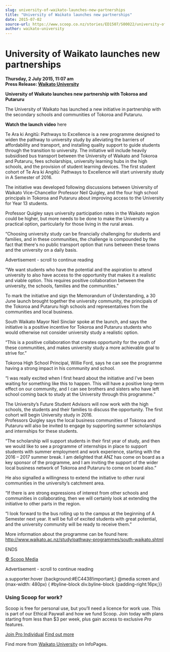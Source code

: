 ```yaml
---
slug: university-of-waikato-launches-new-partnerships
title: "University of Waikato launches new partnerships"
date: 2015-07-02
source-url: https://www.scoop.co.nz/stories/ED1507/S00022/university-of-waikato-launches-new-partnerships.htm
author: waikato-university
---
```

University of Waikato launches new partnerships
===============================================

**Thursday, 2 July 2015, 11:07 am**  
**Press Release: [Waikato University](https://info.scoop.co.nz/Waikato_University)**

**University of Waikato launches new partnership with Tokoroa and Putaruru**

The University of Waikato has launched a new initiative in partnership with the secondary schools and communities of Tokoroa and Putaruru.

**Watch the launch video** here

Te Ara ki Angitū: Pathways to Excellence is a new programme designed to widen the pathway to university study by alleviating the barriers of affordability and transport, and installing quality support to guide students through the transition to university. The initiative will include heavily subsidised bus transport between the University of Waikato and Tokoroa and Putaruru, fees scholarships, university learning hubs in the high schools, and the provision of student learning devices. The first student cohort of Te Ara ki Angitū: Pathways to Excellence will start university study in A Semester of 2016.

The initiative was developed following discussions between University of Waikato Vice-Chancellor Professor Neil Quigley, and the four high school principals in Tokoroa and Putaruru about improving access to the University for Year 13 students.

Professor Quigley says university participation rates in the Waikato region could be higher, but more needs to be done to make the University a practical option, particularly for those living in the rural areas.

“Choosing university study can be financially challenging for students and families, and in these communities, the challenge is compounded by the fact that there's no public transport option that runs between these towns and the university on a daily basis.

Advertisement - scroll to continue reading





“We want students who have the potential and the aspiration to attend university to also have access to the opportunity that makes it a realistic and viable option. This requires positive collaboration between the university, the schools, families and the communities.”

To mark the initiative and sign the Memorandum of Understanding, a 30 June launch brought together the university community, the principals of the Tokoroa and Putaruru high schools and representatives from the communities and local business.

South Waikato Mayor Neil Sinclair spoke at the launch, and says the initiative is a positive incentive for Tokoroa and Putaruru students who would otherwise not consider university study a realistic option.

“This is a positive collaboration that creates opportunity for the youth of these communities, and makes university study a more achievable goal to strive for.”

Tokoroa High School Principal, Willie Ford, says he can see the programme having a strong impact in his community and school.

“I was really excited when I first heard about the initiative and I’ve been waiting for something like this to happen. This will have a positive long-term effect on our community, and I can see brothers and sisters who have left school coming back to study at the University through this programme.”

The University’s Future Student Advisors will now work with the high schools, the students and their families to discuss the opportunity. The first cohort will begin University study in 2016.  
Professors Quigley says the local business communities of Tokoroa and Putaruru will also be invited to engage by supporting summer scholarships and internships for these students.

“The scholarship will support students in their first year of study, and then we would like to see a programme of internships in place to support students with summer employment and work experience, starting with the 2016 – 2017 summer break. I am delighted that ANZ has come on board as a key sponsor of the programme, and I am inviting the support of the wider local business network of Tokoroa and Putaruru to come on board also.”

He also signalled a willingness to extend the initiative to other rural communities in the university’s catchment area.

“If there is are strong expressions of interest from other schools and communities in collaborating, then we will certainly look at extending the initiative to other parts in the region.

“I look forward to the bus rolling up to the campus at the beginning of A Semester next year. It will be full of excited students with great potential, and the university community will be ready to receive them.”

More information about the programme can be found here: http://www.waikato.ac.nz/study/pathway-programmes/south-waikato.shtml

ENDS

[© Scoop Media](http://www.scoop.co.nz/about/terms.html)  

Advertisement - scroll to continue reading



a.supporter:hover {background:#EC4438!important;} @media screen and (max-width: 480px) { #byline-block div.byline-block {padding-right:16px;}}

### Using Scoop for work?

Scoop is free for personal use, but you’ll need a licence for work use. This is part of our Ethical Paywall and how we fund Scoop. Join today with plans starting from less than $3 per week, plus gain access to exclusive _Pro_ features.  
  
[Join Pro Individual](https://pro.scoop.co.nz/Individual/?from=ProIn24) [Find out more](https://pro.scoop.co.nz/using-scoop-for-work/?from=ProIn24)

Find more from [Waikato University](https://info.scoop.co.nz/Waikato_University) on InfoPages.